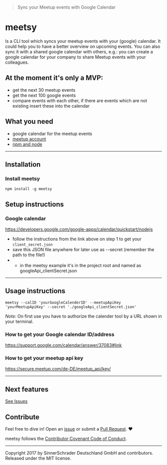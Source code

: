 > Sync your Meetup events with Google Calendar

# meetsy #

Is a CLI tool which syncs your meetup events with your (google) calendar.
It could help you to have a better overview on upcoming events.
You can also sync it with a shared google calendar with others,
e.g.: you can create a google calendar for your company to share Meetup events with your colleagues.


## At the moment it's only a MVP: ##
* get the next 30 meetup events
* get the next 100 google events
* compare events with each other, if there are events which are not existing insert these into the calendar

## What you need ##
* google calendar for the meetup events
* [meetup account](https://meetup.com/)
* [npm and node](https://www.npmjs.com/get-np)

---------------


## Installation ##

### Install meetsy ###

```node
npm install -g meetsy
```

## Setup instructions ##

### Google calendar ###
https://developers.google.com/google-apps/calendar/quickstart/nodejs

* follow the instructions from the link above on step 1 to get your `client_secret.json`
* save this JSON file anywhere  for later use as --secret (remember the path to the file!)
* * in the meetsy example it's in the project root and named as googleApi_clientSecret.json

---------------


## Usage instructions ##

```node
meetsy --calID 'yourGoogleCalenderID' --meetupApiKey 'yourMeetupApiKey' --secret './googleApi_clientSecret.json'
```

*Note:* On first use you have to authorize the calender tool by a URL shown
in your terminal.


### How to get your Google calendar ID/address ###
https://support.google.com/calendar/answer/37083#link


### How to get your meetup api key ###
https://secure.meetup.com/de-DE/meetup_api/key/



---------------


## Next features ##
[See Issues](https://github.com/kotzendekrabbe/meetup-tool/issues?q=is%3Aissue+is%3Aopen+label%3Afeature)



## Contribute ##
Feel free to dive in! Open an
[issue](https://github.com/kotzendekrabbe/meetup-tool/issues/new) or
submit a [Pull Request](https://github.com/kotzendekrabbe/meetup-tool/compare). ❤️

meetsy follows the [Contributor Covenant Code of Conduct](CODE_OF_CONDUCT.md).

---------------

Copyright 2017 by SinnerSchrader Deutschland GmbH and contributors.
Released under the MIT license.
